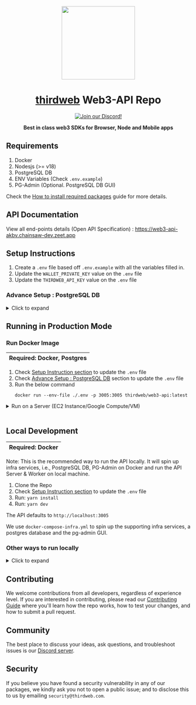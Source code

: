 <p align="center">
    <br />
    <a href="https://thirdweb.com">
        <img src="https://github.com/thirdweb-dev/js/blob/main/packages/sdk/logo.svg?raw=true" width="200" alt=""/></a>
    <br />
</p>

<h1 align="center"><a href='https://thirdweb.com/'>thirdweb</a> Web3-API Repo</h1>

<p align="center">
    <!-- <a href="https://github.com/thirdweb-dev/web3-api/actions/workflows/build-test-lint.yml">
        <img alt="Build Status" src="https://github.com/thirdweb-dev/web3-api/actions/workflows/build-test-lint.yml/badge.svg"/>
    </a> -->
    <a href="https://discord.gg/thirdweb">
        <img alt="Join our Discord!" src="https://img.shields.io/discord/834227967404146718.svg?color=7289da&label=discord&logo=discord&style=flat"/>
    </a>
</p>

<p align="center"><strong>Best in class web3 SDKs for Browser, Node and Mobile apps</strong></p>

## Requirements

1. Docker
2. Nodesjs (>= v18)
3. PostgreSQL DB
4. ENV Variables (Check `.env.example`)
5. PG-Admin (Optional. PostgreSQL DB GUI)

Check the [How to install required packages](./.github/installations.md) guide for more details.

## API Documentation

View all end-points details (Open API Specification) : https://web3-api-akbv.chainsaw-dev.zeet.app

## Setup Instructions

1. Create a `.env` file based off `.env.example` with all the variables filled in.
2. Update the `WALLET_PRIVATE_KEY` value on the `.env` file
3. Update the `THIRDWEB_API_KEY` value on the `.env` file

### Advance Setup : PostgreSQL DB

<details>

<summary>Click to expand</summary>

You will need a PostgreSQL DB running instance to run the API Server & Worker. You can either run PostgreSQL DB on cloud, on a local instance or on docker. Check [installation guide](./.github/installations.md) for more details.

Once you have PostgreSQL DB running on cloud or a local instance, update the following PostgreSQL DB ENV Variables Value on `.env` file:

- `POSTGRES_HOST` : PostgreSQL Host Name
- `POSTGRES_DATABASE_NAME` : PostgreSQL Database Name
- `POSTGRES_USER` : PostgreSQL Username
- `POSTGRES_PASSWORD` : PostgreSQL Password
- `POSTGRES_PORT` : PostgreSQL Port (Defaults to 5432)
- `POSTGRES_USE_SSL` : Flag to indicate whether to use SSL

</details>

## Running in Production Mode

### Run Docker Image

| Required: Docker, Postgres |
| -------------------------- |

1. Check [Setup Instruction section](#setup-instructions) to update the `.env` file
2. Check [Advance Setup : PostgreSQL DB](#advance-setup--postgresql-db) section to update the `.env` file
3. Run the below command
   <br />
   ```
   docker run --env-file ./.env -p 3005:3005 thirdweb/web3-api:latest
   ```

<details>
 <summary>Run on a Server (EC2 Instance/Google Compute/VM) </summary>

| Required: A PostgreSQL DB running instance. |
| ------------------------------------------- |

1. Clone the project on the remote server
2. Check [Setup Instruction section](#setup-instructions) to update the `.env` file
3. Check [Advance Setup : PostgreSQL DB](#advance-setup--postgresql-db) section to update the `.env` file
4. Update the `HOST` value on the `.env` file to `localhost`. Example: `HOST=localhost`
5. Run: `yarn install`
6. Run: `yarn build && yarn copy-files`
7. Run: `yarn start`

</details>
<br/>

## Local Development

| Required: Docker |
| ---------------- |

Note: This is the recommended way to run the API locally. It will spin up infra services, i.e., PostgreSQL DB, PG-Admin on Docker and run the API Server & Worker on local machine.

1. Clone the Repo
2. Check [Setup Instruction section](#setup-instructions) to update the `.env` file
3. Run: `yarn install`
4. Run: `yarn dev`

The API defaults to `http://localhost:3005`

We use `docker-compose-infra.yml` to spin up the supporting infra services, a postgres database and the pg-admin GUI.

### Other ways to run locally

<details>

<summary>Click to expand</summary>

<br >

---

### 1. Use only NodeJS/Yarn

---

| REQUIRED: PostgreSQL DB running instance |
| ---------------------------------------- |

1. Clone the Repo
2. Check [Setup Instruction section](#setup-instructions) to update the `.env` file
3. Check [Advance Setup : PostgreSQL DB](#advance-setup--postgresql-db) section to update the `.env` file
4. Run: `yarn install`
5. Run: `yarn dev:server & yarn dev:worker`

The API defaults to `http://localhost:3005`

---

### 2. Use Docker Compose

---

| NOTE: Do not run `yarn install` |
| ------------------------------- |

In this approach we run everything, i.e., Web3-API Server & Worker, Postgres DB, PG-Admin on Docker.

1. Clone the Repo
2. Check [Setup Instruction section](#setup-instructions) to update the `.env` file
3. Update the `HOST` value on the `.env` file to `0.0.0.0`. Example: `HOST=0.0.0.0`
4. Update the `POSTGRES_HOST` value on the `.env` file to `host.docker.internal`. Example : `POSTGRES_HOST=host.docker.internal`
5. Run: `yarn docker`

We use `docker-compose.yml` to spin up the API Server & Worker along with supporting infra services, a postgres database and the pg-admin GUI.

The API defaults to `http://localhost:3005`

</details>

## Contributing

We welcome contributions from all developers, regardless of experience level. If you are interested in contributing, please read our [Contributing Guide](./.github/contributing.md) where you'll learn how the repo works, how to test your changes, and how to submit a pull request.

## Community

The best place to discuss your ideas, ask questions, and troubleshoot issues is our [Discord server](https://discord.gg/thirdweb).

## Security

If you believe you have found a security vulnerability in any of our packages, we kindly ask you not to open a public issue; and to disclose this to us by emailing `security@thirdweb.com`.
